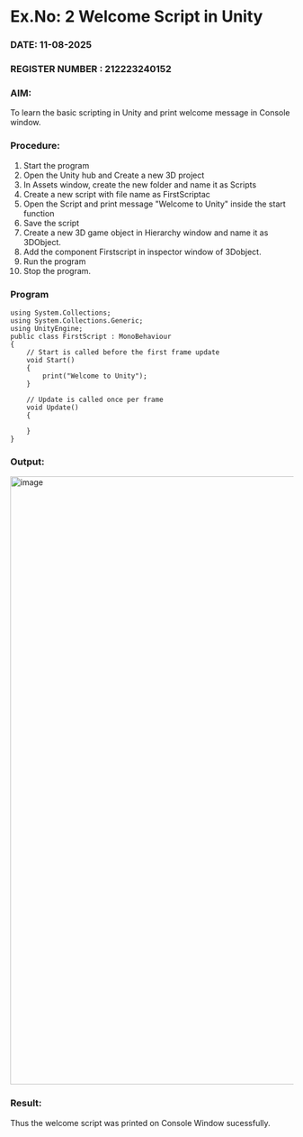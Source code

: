 # Ex.No: 2  Welcome Script in Unity
### DATE: 11-08-2025    
### REGISTER NUMBER : 212223240152
### AIM: 
 To learn the basic scripting in Unity and print welcome message in Console window. 
### Procedure:
1. Start the program
2. Open the Unity hub and Create a new 3D project
3. In Assets window, create the new folder and name it as Scripts
4. Create a new script with file name as FirstScriptac
5. Open the Script and print message "Welcome to Unity" inside the start function
6. Save the script
7. Create a new 3D game object in Hierarchy window and name it as 3DObject.
8. Add the component Firstscript in inspector window of 3Dobject.
9. Run the program
10. Stop the program.
### Program 
```
using System.Collections;
using System.Collections.Generic;
using UnityEngine;
public class FirstScript : MonoBehaviour
{
    // Start is called before the first frame update
    void Start()
    {
        print("Welcome to Unity");
    }

    // Update is called once per frame
    void Update()
    {
        
    }
}
```
### Output:
<img width="1919" height="1079" alt="image" src="https://github.com/user-attachments/assets/e65edea4-5c96-4466-80d4-971430b90e4d" />



### Result:
Thus the welcome script was printed on Console Window  sucessfully.
